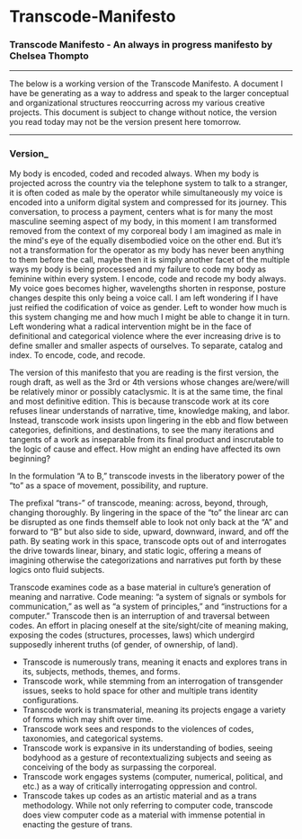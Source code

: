# Transcode-Manifesto
### Transcode Manifesto - An always in progress manifesto by Chelsea Thompto

---

The below is a working version of the Transcode Manifesto. A document I have be generating as a way to address and speak to the larger conceptual and organizational structures reoccurring across my various creative projects. This document is subject to change without notice, the version you read today may not be the version present here tomorrow.

---

### Version_

My body is encoded, coded and recoded always. When my body is projected across the country via the telephone system to talk to a stranger, it is often coded as male by the operator while simultaneously my voice is encoded into a uniform digital system and compressed for its journey. This conversation, to process a payment, centers what is for many the most masculine seeming aspect of my body, in this moment I am transformed removed from the context of my corporeal body I am imagined as male in the mind's eye of the equally disembodied voice on the other end. But it’s not a transformation for the operator as my body has never been anything to them before the call, maybe then it is simply another facet of the multiple ways my body is being processed and my failure to code my body as feminine within every system. I encode, code and recode my body always. My voice goes becomes higher, wavelengths shorten in response, posture changes despite this only being a voice call. I am left wondering if I have just reified the codification of voice as gender. Left to wonder how much is this system changing me and how much I might be able to change it in turn. Left wondering what a radical intervention might be in the face of definitional and categorical violence where the ever increasing drive is to define smaller and smaller aspects of ourselves. To separate, catalog and index. To encode, code, and recode. 

The version of this manifesto that you are reading is the first version, the rough draft, as well as the 3rd or 4th versions whose changes are/were/will be relatively minor or possibly cataclysmic. It is at the same time, the final and most definitive edition. This is because transcode work at its core refuses linear understands of narrative, time, knowledge making, and labor. Instead, transcode work insists upon lingering in the ebb and flow between categories, definitions, and destinations, to see the many iterations and tangents of a work as inseparable from its final product and inscrutable to the logic of cause and effect. How might an ending have affected its own beginning? 

In the formulation “A to B,” transcode invests in the liberatory power of the “to” as a space of movement, possibility, and rupture. 

The prefixal “trans-” of transcode, meaning: across, beyond, through, changing thoroughly. By lingering in the space of the “to” the linear arc can be disrupted as one finds themself able to look not only back at the “A” and forward to “B” but also side to side, upward, downward, inward, and off the path. By seating work in this space, transcode opts out of and interrogates the drive towards linear, binary, and static logic, offering a means of imagining otherwise the categorizations and narratives put forth by these logics onto fluid subjects. 

Transcode examines code as a base material in culture’s generation of meaning and narrative. Code meaning: “a system of signals or symbols for communication,” as well as “a system of principles,” and “instructions for a computer.” Transcode then is an interruption of and traversal between codes. An effort in placing oneself at the site/sight/cite of meaning making, exposing the codes (structures, processes, laws) which undergird supposedly inherent truths (of gender, of ownership, of land).

<ul>
<li>Transcode is numerously trans, meaning it enacts and explores trans in its, subjects, methods, themes, and forms.</li>

<li>Transcode work, while stemming from an interrogation of transgender issues, seeks to hold space for other and multiple trans identity configurations.</li>

<li>Transcode work is transmaterial, meaning its projects engage a variety of forms which may shift over time.</li>

<li>Transcode work sees and responds to the violences of codes, taxonomies, and categorical systems.</li>

<li>Transcode work is expansive in its understanding of bodies, seeing bodyhood as a gesture of recontextualizing subjects and seeing as conceiving of the body as surpassing the corporeal.</li>

<li>Transcode work engages systems (computer, numerical, political, and etc.) as a way of critically interrogating oppression and control.</li>

<li>Transcode takes up codes as an artistic material and as a trans methodology. While not only referring to computer code, transcode does view computer code as a material with immense potential in enacting the gesture of trans.</li>
</ul>
